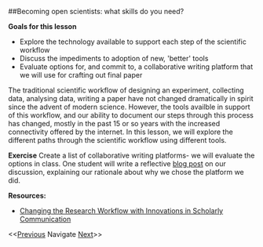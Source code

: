 ##Becoming open scientists: what skills do you need?

**Goals for this lesson**

* Explore the technology available to support each step of the scientific workflow
* Discuss the impediments to adoption of new, 'better' tools
* Evaluate options for, and commit to, a collaborative writing platform that we will use for crafting out final paper

The traditional scientific workflow of designing an experiment, collecting data, analysing data, writing a paper have not changed dramatically in spirit since the advent of modern science. However, the tools availble in support of this workflow, and our ability to document our steps through this process has changed, mostly in the past 15 or so years with the increased connectivity offered by the internet. In this lesson, we will explore the different paths through the scientific workflow using different tools.

**Exercise**
Create a list of collaborative writing platforms- we will evaluate the options in class. One student will write a reflective [blog post](https://osrrcourse.wordpress.com/) on our discussion, explaining our rationale about why we chose the platform we did. 

**Resources:**

* [Changing the Research Workflow with Innovations in Scholarly Communication](http://aci.info/2015/03/03/changing-the-research-workflow-with-innovations-in-scholarly-communication/)


<<[Previous](https://github.com/cbahlai/OSRR_course/blob/master/02_organizing_data_tables.md)  Navigate [Next](https://github.com/cbahlai/OSRR_course/blob/master/04_understanding_other_peoples_data_metadata.md)>>
